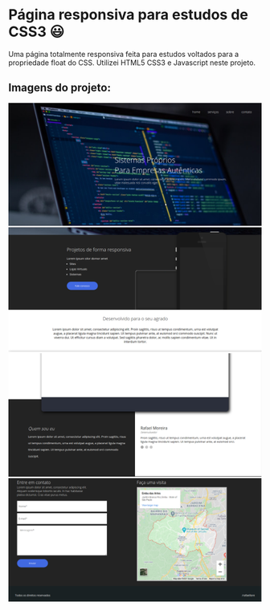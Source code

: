 # Página responsiva para estudos de CSS3 :smiley:
Uma página totalmente responsiva feita para estudos voltados para a propriedade float do CSS. Utilizei HTML5 CSS3 e Javascript neste projeto.

## Imagens do projeto:
![](images/print1.png)
![](images/print2.png)
![](images/print3.png)
![](images/print4.png)

